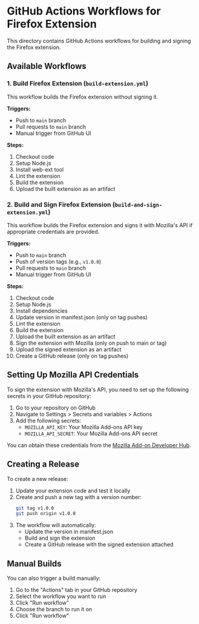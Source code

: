 # GitHub Actions Workflows for Firefox Extension

This directory contains GitHub Actions workflows for building and signing the Firefox extension.

## Available Workflows

### 1. Build Firefox Extension (`build-extension.yml`)

This workflow builds the Firefox extension without signing it.

**Triggers:**
- Push to `main` branch
- Pull requests to `main` branch
- Manual trigger from GitHub UI

**Steps:**
1. Checkout code
2. Setup Node.js
3. Install web-ext tool
4. Lint the extension
5. Build the extension
6. Upload the built extension as an artifact

### 2. Build and Sign Firefox Extension (`build-and-sign-extension.yml`)

This workflow builds the Firefox extension and signs it with Mozilla's API if appropriate credentials are provided.

**Triggers:**
- Push to `main` branch
- Push of version tags (e.g., `v1.0.0`)
- Pull requests to `main` branch
- Manual trigger from GitHub UI

**Steps:**
1. Checkout code
2. Setup Node.js
3. Install dependencies
4. Update version in manifest.json (only on tag pushes)
5. Lint the extension
6. Build the extension
7. Upload the built extension as an artifact
8. Sign the extension with Mozilla (only on push to main or tag)
9. Upload the signed extension as an artifact
10. Create a GitHub release (only on tag pushes)

## Setting Up Mozilla API Credentials

To sign the extension with Mozilla's API, you need to set up the following secrets in your GitHub repository:

1. Go to your repository on GitHub
2. Navigate to Settings > Secrets and variables > Actions
3. Add the following secrets:
   - `MOZILLA_API_KEY`: Your Mozilla Add-ons API key
   - `MOZILLA_API_SECRET`: Your Mozilla Add-ons API secret

You can obtain these credentials from the [Mozilla Add-on Developer Hub](https://addons.mozilla.org/en-US/developers/addon/api/key/).

## Creating a Release

To create a new release:

1. Update your extension code and test it locally
2. Create and push a new tag with a version number:
   ```bash
   git tag v1.0.0
   git push origin v1.0.0
   ```
3. The workflow will automatically:
   - Update the version in manifest.json
   - Build and sign the extension
   - Create a GitHub release with the signed extension attached

## Manual Builds

You can also trigger a build manually:

1. Go to the "Actions" tab in your GitHub repository
2. Select the workflow you want to run
3. Click "Run workflow"
4. Choose the branch to run it on
5. Click "Run workflow"